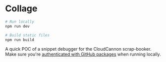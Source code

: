 # Collage

```bash
# Run locally
npm run dev

# Build static files
npm run build
```

A quick POC of a snippet debugger for the CloudCannon scrap-booker. Make sure you're [authenticated with GitHub packages](https://office.cloudcannon.com/development/completing-the-setup/#authenticating-github-packages) when running locally.
